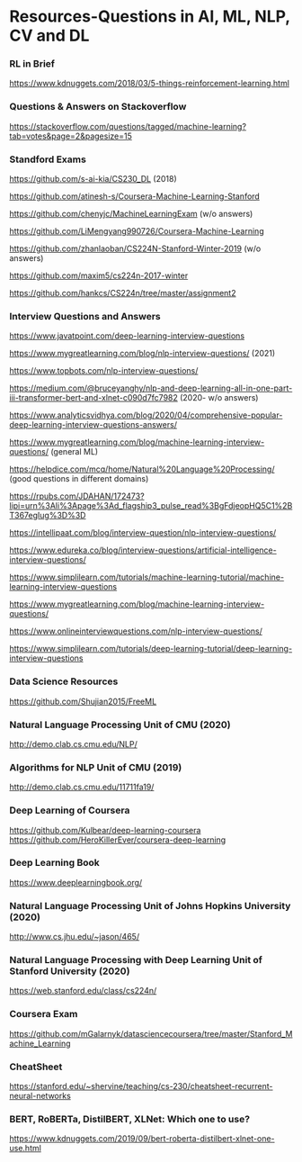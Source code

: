 # Resources-Questions in AI, ML, NLP, CV and DL

### RL in Brief
https://www.kdnuggets.com/2018/03/5-things-reinforcement-learning.html

### Questions & Answers on Stackoverflow
https://stackoverflow.com/questions/tagged/machine-learning?tab=votes&page=2&pagesize=15

### Standford Exams
https://github.com/s-ai-kia/CS230_DL    (2018) 

https://github.com/atinesh-s/Coursera-Machine-Learning-Stanford 

https://github.com/chenyjc/MachineLearningExam   (w/o answers)

https://github.com/LiMengyang990726/Coursera-Machine-Learning

https://github.com/zhanlaoban/CS224N-Stanford-Winter-2019  (w/o answers)

https://github.com/maxim5/cs224n-2017-winter

https://github.com/hankcs/CS224n/tree/master/assignment2

### Interview Questions and Answers

https://www.javatpoint.com/deep-learning-interview-questions 

https://www.mygreatlearning.com/blog/nlp-interview-questions/   (2021)

https://www.topbots.com/nlp-interview-questions/ 

https://medium.com/@bruceyanghy/nlp-and-deep-learning-all-in-one-part-iii-transformer-bert-and-xlnet-c090d7fc7982  (2020- w/o answers) 

https://www.analyticsvidhya.com/blog/2020/04/comprehensive-popular-deep-learning-interview-questions-answers/ 

https://www.mygreatlearning.com/blog/machine-learning-interview-questions/   (general ML)

https://helpdice.com/mcq/home/Natural%20Language%20Processing/  (good questions in different domains) 

https://rpubs.com/JDAHAN/172473?lipi=urn%3Ali%3Apage%3Ad_flagship3_pulse_read%3BgFdjeopHQ5C1%2BT367egIug%3D%3D

https://intellipaat.com/blog/interview-question/nlp-interview-questions/

https://www.edureka.co/blog/interview-questions/artificial-intelligence-interview-questions/

https://www.simplilearn.com/tutorials/machine-learning-tutorial/machine-learning-interview-questions

https://www.mygreatlearning.com/blog/machine-learning-interview-questions/

https://www.onlineinterviewquestions.com/nlp-interview-questions/

https://www.simplilearn.com/tutorials/deep-learning-tutorial/deep-learning-interview-questions

### Data Science Resources
https://github.com/Shujian2015/FreeML

### Natural Language Processing Unit of CMU (2020)
http://demo.clab.cs.cmu.edu/NLP/

### Algorithms for NLP Unit of CMU (2019)
http://demo.clab.cs.cmu.edu/11711fa19/

### Deep Learning of Coursera
https://github.com/Kulbear/deep-learning-coursera
https://github.com/HeroKillerEver/coursera-deep-learning

### Deep Learning Book
https://www.deeplearningbook.org/

### Natural Language Processing Unit of Johns Hopkins University (2020)
http://www.cs.jhu.edu/~jason/465/

### Natural Language Processing with Deep Learning Unit of Stanford University (2020)
https://web.stanford.edu/class/cs224n/

### Coursera Exam
https://github.com/mGalarnyk/datasciencecoursera/tree/master/Stanford_Machine_Learning

### CheatSheet
https://stanford.edu/~shervine/teaching/cs-230/cheatsheet-recurrent-neural-networks

### BERT, RoBERTa, DistilBERT, XLNet: Which one to use?
https://www.kdnuggets.com/2019/09/bert-roberta-distilbert-xlnet-one-use.html


